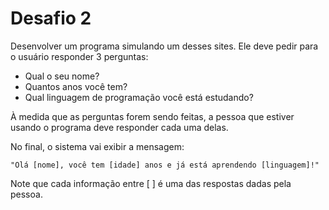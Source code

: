 # Desafio 2

Desenvolver um programa simulando um desses sites. Ele deve pedir para o usuário responder 3 perguntas:
<ul>
<li>Qual o seu nome?</li>
<li>Quantos anos você tem?</li>
<li>Qual linguagem de programação você está estudando?</li>
</ul>

À medida que as perguntas forem sendo feitas, a pessoa que estiver usando o programa deve responder cada uma delas.

No final, o sistema vai exibir a mensagem:
```
"Olá [nome], você tem [idade] anos e já está aprendendo [linguagem]!"
```

Note que cada informação entre [ ] é uma das respostas dadas pela pessoa. 
